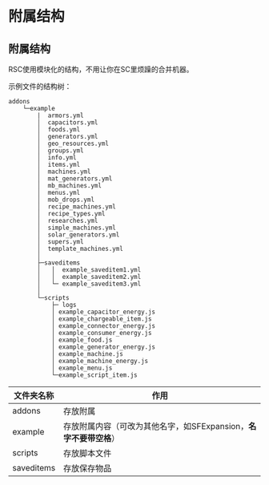 # 附属结构

## 附属结构

RSC使用模块化的结构，不用让你在SC里烦躁的合并机器。  

示例文件的结构树：

```tree
addons
    └─example
        |  armors.yml
        │  capacitors.yml
        │  foods.yml
        │  generators.yml
        │  geo_resources.yml
        │  groups.yml
        │  info.yml
        │  items.yml
        │  machines.yml
        │  mat_generators.yml
        │  mb_machines.yml
        │  menus.yml
        │  mob_drops.yml
        │  recipe_machines.yml
        │  recipe_types.yml
        │  researches.yml
        │  simple_machines.yml
        │  solar_generators.yml
        │  supers.yml
        │  template_machines.yml
        │
        ├─saveditems
        │   │  example_saveditem1.yml
        │   │  example_saveditem2.yml
        │   └─ example_saveditem3.yml
        │
        └─scripts
            ├─ logs
            │ example_capacitor_energy.js
            │ example_chargeable_item.js
            │ example_connector_energy.js
            │ example_consumer_energy.js
            │ example_food.js
            │ example_generator_energy.js
            │ example_machine.js
            │ example_machine_energy.js
            │ example_menu.js
            └─example_script_item.js
```

| 文件夹名称      | 作用     |
| ---------- | ------ |
| addons     | 存放附属   |
| example    | 存放附属内容（可改为其他名字，如SFExpansion，**名字不要带空格**） |
| scripts    | 存放脚本文件 |
| saveditems | 存放保存物品 |

